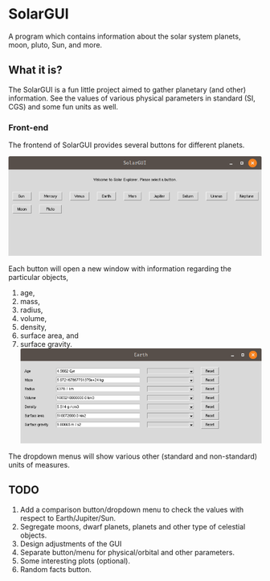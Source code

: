 # SolarGUI
A program which contains information about the solar system planets, moon, pluto, Sun, and more.

## What it is?
The SolarGUI is a fun little project aimed to gather planetary (and other) information. See the values of various
physical parameters in standard (SI, CGS) and some fun units as well.

### Front-end

The frontend of SolarGUI provides several buttons for different planets.

![img.png](src/SolarGUI/images/SolarGUI__frontend.png)

Each button will open a new window with  information regarding the particular objects,
1. age,
2. mass,
3. radius,
4. volume,
5. density, 
6. surface area, and 
7. surface gravity.
![img.png](src/SolarGUI/images/SolarGUI__planetView.png)

The dropdown menus will show various other (standard and non-standard) units of measures.

## TODO
1. Add a comparison button/dropdown menu to check the values with respect to Earth/Jupiter/Sun.
2. Segregate moons, dwarf planets, planets and other type of celestial objects.
3. Design adjustments of the GUI
4. Separate button/menu for physical/orbital and other parameters.
5. Some interesting plots (optional).
6. Random facts button.
